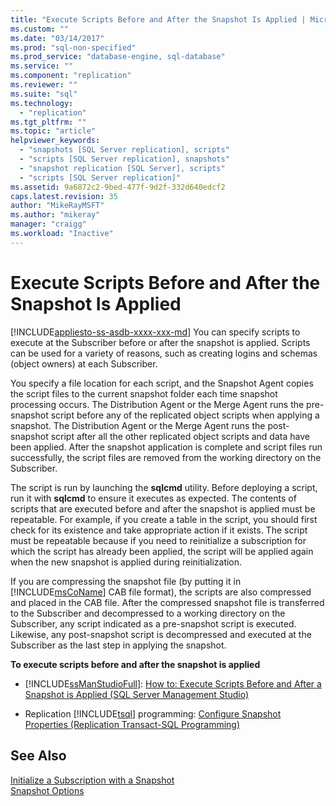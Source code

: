 ```yaml
---
title: "Execute Scripts Before and After the Snapshot Is Applied | Microsoft Docs"
ms.custom: ""
ms.date: "03/14/2017"
ms.prod: "sql-non-specified"
ms.prod_service: "database-engine, sql-database"
ms.service: ""
ms.component: "replication"
ms.reviewer: ""
ms.suite: "sql"
ms.technology: 
  - "replication"
ms.tgt_pltfrm: ""
ms.topic: "article"
helpviewer_keywords: 
  - "snapshots [SQL Server replication], scripts"
  - "scripts [SQL Server replication], snapshots"
  - "snapshot replication [SQL Server], scripts"
  - "scripts [SQL Server replication]"
ms.assetid: 9a6872c2-9bed-477f-9d2f-332d640edcf2
caps.latest.revision: 35
author: "MikeRayMSFT"
ms.author: "mikeray"
manager: "craigg"
ms.workload: "Inactive"
---
```

# Execute Scripts Before and After the Snapshot Is Applied
[!INCLUDE[appliesto-ss-asdb-xxxx-xxx-md](../../includes/appliesto-ss-asdb-xxxx-xxx-md.md)]
  You can specify scripts to execute at the Subscriber before or after the snapshot is applied. Scripts can be used for a variety of reasons, such as creating logins and schemas (object owners) at each Subscriber.  
  
 You specify a file location for each script, and the Snapshot Agent copies the script files to the current snapshot folder each time snapshot processing occurs. The Distribution Agent or the Merge Agent runs the pre-snapshot script before any of the replicated object scripts when applying a snapshot. The Distribution Agent or the Merge Agent runs the post-snapshot script after all the other replicated object scripts and data have been applied. After the snapshot application is complete and script files run successfully, the script files are removed from the working directory on the Subscriber.  
  
 The script is run by launching the **sqlcmd** utility. Before deploying a script, run it with **sqlcmd** to ensure it executes as expected. The contents of scripts that are executed before and after the snapshot is applied must be repeatable. For example, if you create a table in the script, you should first check for its existence and take appropriate action if it exists. The script must be repeatable because if you need to reinitialize a subscription for which the script has already been applied, the script will be applied again when the new snapshot is applied during reinitialization.  
  
 If you are compressing the snapshot file (by putting it in [!INCLUDE[msCoName](../../includes/msconame-md.md)] CAB file format), the scripts are also compressed and placed in the CAB file. After the compressed snapshot file is transferred to the Subscriber and decompressed to a working directory on the Subscriber, any script indicated as a pre-snapshot script is executed. Likewise, any post-snapshot script is decompressed and executed at the Subscriber as the last step in applying the snapshot.  
  
 **To execute scripts before and after the snapshot is applied**  
  
-   [!INCLUDE[ssManStudioFull](../../includes/ssmanstudiofull-md.md)]: [How to: Execute Scripts Before and After a Snapshot is Applied \(SQL Server Management Studio\)](../../relational-databases/replication/execute-scripts-before-and-after-a-snapshot-is-applied.md)  
  
-   Replication [!INCLUDE[tsql](../../includes/tsql-md.md)] programming: [Configure Snapshot Properties &#40;Replication Transact-SQL Programming&#41;](../../relational-databases/replication/publish/configure-snapshot-properties-replication-transact-sql-programming.md)  
  
## See Also  
 [Initialize a Subscription with a Snapshot](../../relational-databases/replication/initialize-a-subscription-with-a-snapshot.md)   
 [Snapshot Options](../../relational-databases/replication/snapshot-options.md)  
  
  
